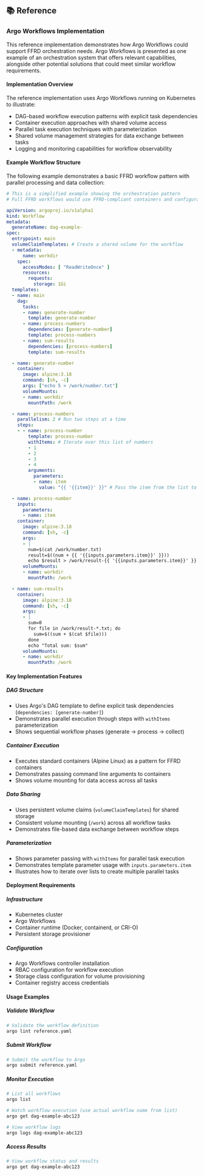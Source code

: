 ## 📚 Reference

### Argo Workflows Implementation

This reference implementation demonstrates how Argo Workflows could support FFRD orchestration needs. Argo Workflows is presented as one example of an orchestration system that offers relevant capabilities, alongside other potential solutions that could meet similar workflow requirements.

#### Implementation Overview

The reference implementation uses Argo Workflows running on Kubernetes to illustrate:

- DAG-based workflow execution patterns with explicit task dependencies
- Container execution approaches with shared volume access
- Parallel task execution techniques with parameterization
- Shared volume management strategies for data exchange between tasks
- Logging and monitoring capabilities for workflow observability

#### Example Workflow Structure

The following example demonstrates a basic FFRD workflow pattern with parallel processing and data collection:

```yaml
# This is a simplified example showing the orchestration pattern
# Full FFRD workflows would use FFRD-compliant containers and configurations

apiVersion: argoproj.io/v1alpha1
kind: Workflow
metadata:
  generateName: dag-example-
spec:
  entrypoint: main
  volumeClaimTemplates: # Create a shared volume for the workflow
  - metadata:
      name: workdir
    spec:
      accessModes: [ "ReadWriteOnce" ]
      resources:
        requests:
          storage: 1Gi
  templates:
  - name: main
    dag:
      tasks:
      - name: generate-number
        template: generate-number
      - name: process-numbers
        dependencies: [generate-number]
        template: process-numbers
      - name: sum-results
        dependencies: [process-numbers]
        template: sum-results

  - name: generate-number
    container:
      image: alpine:3.18
      command: [sh, -c]
      args: ["echo 5 > /work/number.txt"]
      volumeMounts:
      - name: workdir
        mountPath: /work

  - name: process-numbers
    parallelism: 2 # Run two steps at a time
    steps:
    - - name: process-number
        template: process-number
        withItems: # Iterate over this list of numbers
        - 1
        - 2
        - 3
        - 4
        arguments:
          parameters:
          - name: item
            value: "{{ '{{item}}' }}" # Pass the item from the list to the process-number template

  - name: process-number
    inputs:
      parameters:
      - name: item
    container:
      image: alpine:3.18
      command: [sh, -c]
      args:
      - |
        num=$(cat /work/number.txt)
        result=$((num + {{ '{{inputs.parameters.item}}' }}))
        echo $result > /work/result-{{ '{{inputs.parameters.item}}' }}.txt
      volumeMounts:
      - name: workdir
        mountPath: /work

  - name: sum-results
    container:
      image: alpine:3.18
      command: [sh, -c]
      args:
      - |
        sum=0
        for file in /work/result-*.txt; do
          sum=$((sum + $(cat $file)))
        done
        echo "Total sum: $sum"
      volumeMounts:
      - name: workdir
        mountPath: /work
```

#### Key Implementation Features

##### DAG Structure

- Uses Argo's DAG template to define explicit task dependencies (`dependencies: [generate-number]`)
- Demonstrates parallel execution through steps with `withItems` parameterization
- Shows sequential workflow phases (generate → process → collect)

##### Container Execution

- Executes standard containers (Alpine Linux) as a pattern for FFRD containers
- Demonstrates passing command line arguments to containers
- Shows volume mounting for data access across all tasks

##### Data Sharing

- Uses persistent volume claims (`volumeClaimTemplates`) for shared storage
- Consistent volume mounting (`/work`) across all workflow tasks
- Demonstrates file-based data exchange between workflow steps

##### Parameterization

- Shows parameter passing with `withItems` for parallel task execution
- Demonstrates template parameter usage with `inputs.parameters.item`
- Illustrates how to iterate over lists to create multiple parallel tasks

#### Deployment Requirements

##### Infrastructure

- Kubernetes cluster
- Argo Workflows
- Container runtime (Docker, containerd, or CRI-O)
- Persistent storage provisioner

##### Configuration

- Argo Workflows controller installation
- RBAC configuration for workflow execution
- Storage class configuration for volume provisioning
- Container registry access credentials

#### Usage Examples

##### Validate Workflow

```bash
# Validate the workflow definition
argo lint reference.yaml
```

##### Submit Workflow

```bash
# Submit the workflow to Argo
argo submit reference.yaml
```

##### Monitor Execution

```bash
# List all workflows
argo list

# Watch workflow execution (use actual workflow name from list)
argo get dag-example-abc123

# View workflow logs
argo logs dag-example-abc123
```

##### Access Results

```bash
# View workflow status and results
argo get dag-example-abc123
```
